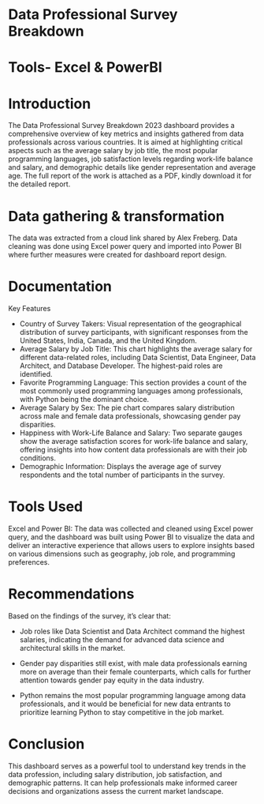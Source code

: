 # Data Professional Survey Breakdown
# Tools- Excel & PowerBI
# Introduction 
The Data Professional Survey Breakdown 2023 dashboard provides a comprehensive overview of key metrics and insights gathered from data professionals across various countries. It is aimed at highlighting critical aspects such as the average salary by job title, the most popular programming languages, job satisfaction levels regarding work-life balance and salary, and demographic details like gender representation and average age.
The full report of the work is attached as a PDF, kindly download it for the detailed report.

# Data gathering & transformation 
The data was extracted from a cloud link shared by Alex Freberg. 
Data cleaning was done using Excel power query and imported into  Power BI where further measures were created for dashboard report design.

# Documentation 
Key Features
- Country of Survey Takers: Visual representation of the geographical distribution of survey participants, with significant responses from the United States, India, Canada, and the United Kingdom.
- Average Salary by Job Title: This chart highlights the average salary for different data-related roles, including Data Scientist, Data Engineer, Data Architect, and Database Developer. The highest-paid roles are identified.
- Favorite Programming Language: This section provides a count of the most commonly used programming languages among professionals, with Python being the dominant choice.
- Average Salary by Sex: The pie chart compares salary distribution across male and female data professionals, showcasing gender pay disparities.
- Happiness with Work-Life Balance and Salary: Two separate gauges show the average satisfaction scores for work-life balance and salary, offering insights into how content data professionals are with their job conditions.
- Demographic Information: Displays the average age of survey respondents and the total number of participants in the survey.

# Tools Used
Excel and Power BI: The data was collected and cleaned using Excel power query, and the  dashboard was built using Power BI to visualize the data and deliver an interactive experience that allows users to explore insights based on various dimensions such as geography, job role, and programming preferences.

# Recommendations
Based on the findings of the survey, it’s clear that:
- Job roles like Data Scientist and Data Architect command the highest salaries, indicating the demand for advanced data science and architectural skills in the market.

- Gender pay disparities still exist, with male data professionals earning more on average than their female counterparts, which calls for further attention towards gender pay equity in the data industry.

- Python remains the most popular programming language among data professionals, and it would be beneficial for new data entrants to prioritize learning Python to stay competitive in the job market.

# Conclusion
This dashboard serves as a powerful tool to understand key trends in the data profession, including salary distribution, job satisfaction, and demographic patterns. It can help professionals make informed career decisions and organizations assess the current market landscape.


